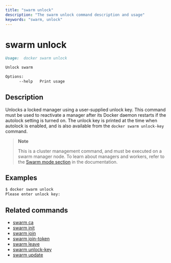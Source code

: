 ```yaml
---
title: "swarm unlock"
description: "The swarm unlock command description and usage"
keywords: "swarm, unlock"
---
```


# swarm unlock

```markdown
Usage:  docker swarm unlock

Unlock swarm

Options:
      --help   Print usage
```

## Description

Unlocks a locked manager using a user-supplied unlock key. This command must be
used to reactivate a manager after its Docker daemon restarts if the autolock
setting is turned on. The unlock key is printed at the time when autolock is
enabled, and is also available from the `docker swarm unlock-key` command.

> **Note**
>
> This is a cluster management command, and must be executed on a swarm
> manager node. To learn about managers and workers, refer to the
> [Swarm mode section](https://docs.docker.com/engine/swarm/) in the
> documentation.

## Examples

```bash
$ docker swarm unlock
Please enter unlock key:
```

## Related commands

* [swarm ca](swarm_ca.md)
* [swarm init](swarm_init.md)
* [swarm join](swarm_join.md)
* [swarm join-token](swarm_join-token.md)
* [swarm leave](swarm_leave.md)
* [swarm unlock-key](swarm_unlock-key.md)
* [swarm update](swarm_update.md)
